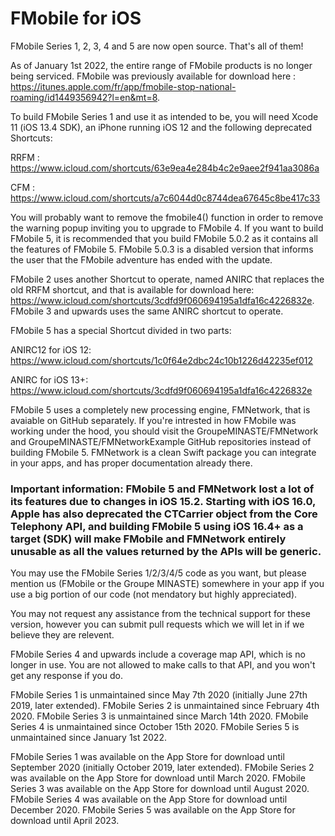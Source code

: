 # FMobile for iOS
FMobile Series 1, 2, 3, 4 and 5 are now open source. That's all of them!

As of January 1st 2022, the entire range of FMobile products is no longer being serviced. FMobile was previously available for download here : https://itunes.apple.com/fr/app/fmobile-stop-national-roaming/id1449356942?l=en&mt=8.

To build FMobile Series 1 and use it as intended to be, you will need Xcode 11 (iOS 13.4 SDK), an iPhone running iOS 12 and the following deprecated Shortcuts:

RRFM : https://www.icloud.com/shortcuts/63e9ea4e284b4c2e9aee2f941aa3086a

CFM : https://www.icloud.com/shortcuts/a7c6044d0c8744dea67645c8be417c33

You will probably want to remove the fmobile4() function in order to remove the warning popup inviting you to upgrade to FMobile 4.
If you want to build FMobile 5, it is recommended that you build FMobile 5.0.2 as it contains all the features of FMobile 5. FMobile 5.0.3 is a disabled version that informs the user that the FMobile adventure has ended with the update.



FMobile 2 uses another Shortcut to operate, named ANIRC that replaces the old RRFM shortcut, and that is available for download here: https://www.icloud.com/shortcuts/3cdfd9f060694195a1dfa16c4226832e. FMobile 3 and upwards uses the same ANIRC shortcut to operate.

FMobile 5 has a special Shortcut divided in two parts:


ANIRC12 for iOS 12: https://www.icloud.com/shortcuts/1c0f64e2dbc24c10b1226d42235ef012


ANIRC for iOS 13+: https://www.icloud.com/shortcuts/3cdfd9f060694195a1dfa16c4226832e

FMobile 5 uses a completely new processing engine, FMNetwork, that is avaiable on GitHub separately. If you're intrested in how FMobile was working under the hood, you should visit the GroupeMINASTE/FMNetwork and GroupeMINASTE/FMNetworkExample GitHub repositories instead of building FMobile 5. FMNetwork is a clean Swift package you can integrate in your apps, and has proper documentation already there.

### Important information: FMobile 5 and FMNetwork lost a lot of its features due to changes in iOS 15.2. Starting with iOS 16.0, Apple has also deprecated the CTCarrier object from the Core Telephony API, and building FMobile 5 using iOS 16.4+ as a target (SDK) will make FMobile and FMNetwork entirely unusable as all the values returned by the APIs will be generic.

You may use the FMobile Series 1/2/3/4/5 code as you want, but please mention us (FMobile or the Groupe MINASTE) somewhere in your app if you use a big portion of our code (not mendatory but highly appreciated).

You may not request any assistance from the technical support for these version, however you can submit pull requests which we will let in if we believe they are relevent.

FMobile Series 4 and upwards include a coverage map API, which is no longer in use. You are not allowed to make calls to that API, and you won't get any response if you do.

FMobile Series 1 is unmaintained since May 7th 2020 (initially June 27th 2019, later extended).
FMobile Series 2 is unmaintained since February 4th 2020.
FMobile Series 3 is unmaintained since March 14th 2020.
FMobile Series 4 is unmaintained since October 15th 2020.
FMobile Series 5 is unmaintained since January 1st 2022.


FMobile Series 1 was available on the App Store for download until September 2020 (initially October 2019, later extended).
FMobile Series 2 was available on the App Store for download until March 2020.
FMobile Series 3 was available on the App Store for download until August 2020.
FMobile Series 4 was available on the App Store for download until December 2020.
FMobile Series 5 was available on the App Store for download until April 2023.
